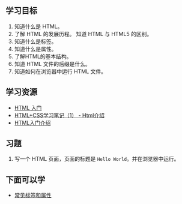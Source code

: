 ## 学习目标
1. 知道什么是 HTML。
1. 了解 HTML 的发展历程。 知道 HTML 与 HTML5 的区别。
1. 知道什么是标签。
1. 知道什么是属性。
1. 了解HTML的基本结构。
1. 知道 HTML 文件的后缀是什么。
1. 知道如何在浏览器中运行 HTML 文件。

## 学习资源
* [HTML 入门](https://developer.mozilla.org/zh-CN/docs/Web/Guide/HTML/Introduction)
* [HTML+CSS学习笔记（1） - Html介绍](http://www.jianshu.com/p/c4de84e97c61)
* [HTML入门介绍](http://www.jianshu.com/p/10fda18ed4c5)

## 习题
1. 写一个 HTML 页面，页面的标题是 `Hello World`。并在浏览器中运行。

## 下面可以学
* [常见标签和属性](http://www.jianshu.com/p/30d5aa0e2e31)
